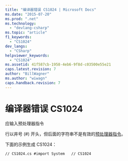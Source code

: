```yaml
---
title: "编译器错误 CS1024 | Microsoft Docs"
ms.date: "2015-07-20"
ms.prod: ".net"
ms.technology: 
  - "devlang-csharp"
ms.topic: "article"
f1_keywords: 
  - "CS1024"
dev_langs: 
  - "CSharp"
helpviewer_keywords: 
  - "CS1024"
ms.assetid: 41f587cb-1958-4eb6-9f8d-c03500e55e21
caps.latest.revision: 7
author: "BillWagner"
ms.author: "wiwagn"
caps.handback.revision: 7
---
```

# 编译器错误 CS1024
应输入预处理器指令  
  
 行以井号 \(\#\) 开头，但后面的字符串不是有效的[预处理器指令](../../csharp/language-reference/preprocessor-directives/index.md)。  
  
 下面的示例生成 CS1024：  
  
```  
// CS1024.cs #import System   // CS1024  
```